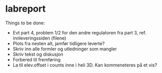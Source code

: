 # labreport
Things to be done:
 - Evt part 4, problem 1/2 for den andre regulatoren fra part 3, ref. innleveringssiden (filene)
 - Plots fra nesten alt, jamfør tidligere leverte?
 - Skriv inn alle formler og utledninger som mangler
 - Skriv tekst og diskusjon
 - Forbered til fremføring
 - La til elev.offset i counts inne i heli 3D. Kan kommeneteres på et vis?
